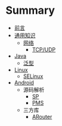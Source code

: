 # Summary

* [前言](README.md)
* [通用知识](./general/README.md)
    * [网络](./general/network.md)
        * [TCP/UDP](./general/tcp_udp.md)
* [Java](./java/README.md)
    * [泛型](./java/泛型.md)
* [Linux](./linux/README.md)
    * [SELinux](./linux/SELinux.md)
* [Android](./android/README.md)
    * 源码解析
        * [SP](./android/SharedPreferences.md)
        * [PMS](./android/PMS.md)
    * 三方库
        * [ARouter](./android/ARouter.md)